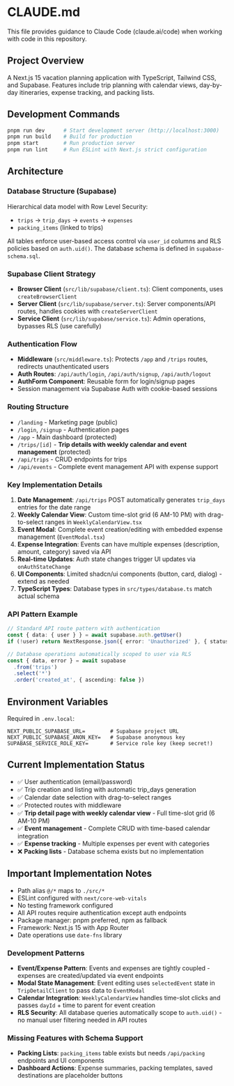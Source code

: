 # CLAUDE.md

This file provides guidance to Claude Code (claude.ai/code) when working with code in this repository.

## Project Overview

A Next.js 15 vacation planning application with TypeScript, Tailwind CSS, and Supabase. Features include trip planning with calendar views, day-by-day itineraries, expense tracking, and packing lists.

## Development Commands

```bash
pnpm run dev      # Start development server (http://localhost:3000)
pnpm run build    # Build for production
pnpm start        # Run production server
pnpm run lint     # Run ESLint with Next.js strict configuration
```

## Architecture

### Database Structure (Supabase)
Hierarchical data model with Row Level Security:
- `trips` → `trip_days` → `events` → `expenses`
- `packing_items` (linked to trips)

All tables enforce user-based access control via `user_id` columns and RLS policies based on `auth.uid()`. The database schema is defined in `supabase-schema.sql`.

### Supabase Client Strategy
- **Browser Client** (`src/lib/supabase/client.ts`): Client components, uses `createBrowserClient`
- **Server Client** (`src/lib/supabase/server.ts`): Server components/API routes, handles cookies with `createServerClient`
- **Service Client** (`src/lib/supabase/service.ts`): Admin operations, bypasses RLS (use carefully)

### Authentication Flow
- **Middleware** (`src/middleware.ts`): Protects `/app` and `/trips` routes, redirects unauthenticated users
- **Auth Routes**: `/api/auth/login`, `/api/auth/signup`, `/api/auth/logout`
- **AuthForm Component**: Reusable form for login/signup pages
- Session management via Supabase Auth with cookie-based sessions

### Routing Structure
- `/landing` - Marketing page (public)
- `/login`, `/signup` - Authentication pages
- `/app` - Main dashboard (protected)
- `/trips/[id]` - **Trip details with weekly calendar and event management** (protected)
- `/api/trips` - CRUD endpoints for trips
- `/api/events` - Complete event management API with expense support

### Key Implementation Details
1. **Date Management**: `/api/trips` POST automatically generates `trip_days` entries for the date range
2. **Weekly Calendar View**: Custom time-slot grid (6 AM-10 PM) with drag-to-select ranges in `WeeklyCalendarView.tsx`
3. **Event Modal**: Complete event creation/editing with embedded expense management (`EventModal.tsx`)
4. **Expense Integration**: Events can have multiple expenses (description, amount, category) saved via API
5. **Real-time Updates**: Auth state changes trigger UI updates via `onAuthStateChange`
6. **UI Components**: Limited shadcn/ui components (button, card, dialog) - extend as needed
7. **TypeScript Types**: Database types in `src/types/database.ts` match actual schema

### API Pattern Example
```typescript
// Standard API route pattern with authentication
const { data: { user } } = await supabase.auth.getUser()
if (!user) return NextResponse.json({ error: 'Unauthorized' }, { status: 401 })

// Database operations automatically scoped to user via RLS
const { data, error } = await supabase
  .from('trips')
  .select('*')
  .order('created_at', { ascending: false })
```

## Environment Variables

Required in `.env.local`:
```
NEXT_PUBLIC_SUPABASE_URL=        # Supabase project URL
NEXT_PUBLIC_SUPABASE_ANON_KEY=   # Supabase anonymous key
SUPABASE_SERVICE_ROLE_KEY=       # Service role key (keep secret!)
```

## Current Implementation Status
- ✅ User authentication (email/password)
- ✅ Trip creation and listing with automatic trip_days generation
- ✅ Calendar date selection with drag-to-select ranges
- ✅ Protected routes with middleware
- ✅ **Trip detail page with weekly calendar view** - Full time-slot grid (6 AM-10 PM)
- ✅ **Event management** - Complete CRUD with time-based calendar integration
- ✅ **Expense tracking** - Multiple expenses per event with categories
- ❌ **Packing lists** - Database schema exists but no implementation

## Important Implementation Notes
- Path alias `@/*` maps to `./src/*`
- ESLint configured with `next/core-web-vitals`
- No testing framework configured
- All API routes require authentication except auth endpoints
- Package manager: pnpm preferred, npm as fallback
- Framework: Next.js 15 with App Router
- Date operations use `date-fns` library

### Development Patterns
- **Event/Expense Pattern**: Events and expenses are tightly coupled - expenses are created/updated via event endpoints
- **Modal State Management**: Event editing uses `selectedEvent` state in `TripDetailClient` to pass data to `EventModal`
- **Calendar Integration**: `WeeklyCalendarView` handles time-slot clicks and passes `dayId` + time to parent for event creation
- **RLS Security**: All database queries automatically scope to `auth.uid()` - no manual user filtering needed in API routes

### Missing Features with Schema Support
- **Packing Lists**: `packing_items` table exists but needs `/api/packing` endpoints and UI components
- **Dashboard Actions**: Expense summaries, packing templates, saved destinations are placeholder buttons